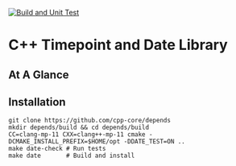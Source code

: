 [![Build and Unit Test](https://github.com/cpp-core/chrono/actions/workflows/build.yaml/badge.svg)](https://github.com/cpp-core/chrono/actions/workflows/build.yaml)

# C++ Timepoint and Date Library

## At A Glance

## Installation

    git clone https://github.com/cpp-core/depends
	mkdir depends/build && cd depends/build
    CC=clang-mp-11 CXX=clang++-mp-11 cmake -DCMAKE_INSTALL_PREFIX=$HOME/opt -DDATE_TEST=ON ..
	make date-check # Run tests
	make date       # Build and install

